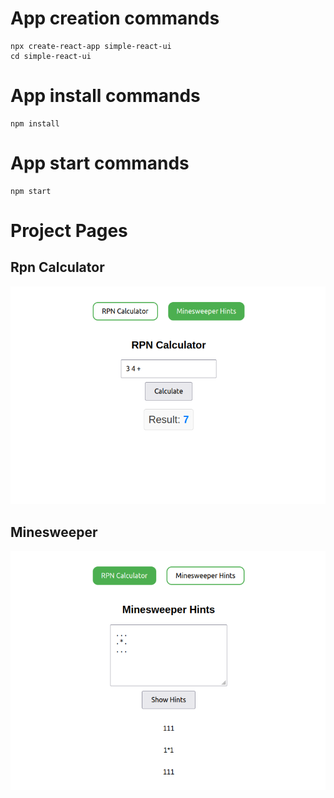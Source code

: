 # App creation commands
```
npx create-react-app simple-react-ui
cd simple-react-ui

```
# App install commands
```
npm install 
```

# App start commands
```
npm start
```

# Project Pages

## Rpn Calculator
![Screenshot of my project](./assets/rpncalculator.png)

## Minesweeper
![Screenshot of my project](./assets/minesweeper.png)

